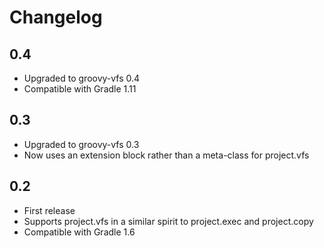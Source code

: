 Changelog
=========

0.4
---
+ Upgraded to groovy-vfs 0.4
+ Compatible with Gradle 1.11

0.3
---
+ Upgraded to groovy-vfs 0.3
+ Now uses an extension block rather than a meta-class for project.vfs

0.2
---
+ First release
+ Supports project.vfs in a similar spirit to project.exec and project.copy
+ Compatible with Gradle 1.6